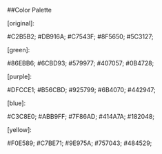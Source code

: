 ##Color Palette


[original]:


#C2B5B2;
#DB916A;
#C7543F;
#8F5650;
#5C3127;


[green]:


#86EBB6;
#6CBD93;
#579977;
#407057;
#0B4728;

[purple]:

#DFCCE1;
#B56CBD;
#925799;
#6B4070;
#442947;

[blue]:

#C3C8E0;
#ABB9FF;
#7F86AD;
#414A7A;
#182048;


[yellow]:

#F0E589;
#C7BE71;
#9E975A;
#757043;
#484529;
